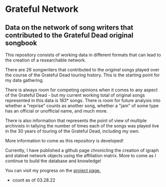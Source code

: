 # Grateful Network

## Data on the network of song writers that contributed to the Grateful Dead original songbook

This repository consists of working data in different formats that can lead to the creation of a researchable network. 

There are 26 songwriters that contributed to the *original* songs played over the course of the Grateful Dead touring history. This is the starting point for my data gathering.

There is always room for competing opinions when it comes to any aspect of the Grateful Dead - but my current working total of original songs represented in this data is 183* songs. There is room for future analysis into whether a "reprise" counts as another song, whether a "jam" of some type has an official or unofficial name, and much more.

There is also information that represents the point of view of multiple archivists in tallying the number of times each of the songs was played live in the 30 years of touring of the Grateful Dead, including my own.

More information to come as this repository is developed!

Currently, I have published a github page chronicling the creation of igraph and statnet network objects using the affiliation matrix. More to come as I continue to build the database and knowledge!

You can visit my progress on the [project page.](https://kbec19.github.io/Grateful-Network/)

* count as of 03.28.22

